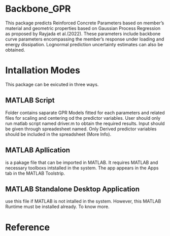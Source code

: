 # Backbone_GPR

This package predicts Reinforced Concrete Parameters based on member’s material and geometric properties based on Gaussian Process Regression as proposed by Rayjada et al.(2022). These parameters include backbone curve parameters encompassing the member’s response under loading and energy dissipation. Lognormal prediction uncertainty estimates can also be obtained.

# Intallation Modes

This package can be exicuted in three ways.

## MATLAB Script

Folder contains saparate GPR Models fitted for each parameters and related files for scaling and centering od the predictor variables. User should only run matlab script named driver.m to obtain the required results. Input should be given through spreadesheet named. Only Derived predictor variables should be included in the spreadsheet (More Info).

## MATLAB Apllication

 is a pakage file that can be imported in MATLAB. It requires MATLAB and necessary toolboxs intstalled in the system. The app appears in the Apps tab in the MATLAB Toolstrip.
 
## MATLAB Standalone Desktop Application 

 use this file if MATLAB is not intalled in the system. However, this MATLAB Runtime must be installed already. To know more. 

# Reference
